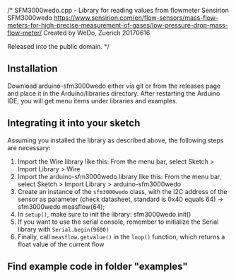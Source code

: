 /*
  SFM3000wedo.cpp - Library for reading values from flowmeter Sensirion SFM3000wedo
  https://www.sensirion.com/en/flow-sensors/mass-flow-meters-for-high-precise-measurement-of-gases/low-pressure-drop-mass-flow-meter/
  Created by WeDo, Zuerich 20170616
  
  Released into the public domain.
*/


## Installation

Download arduino-sfm3000wedo either via git or from the releases page and place it in
the Arduino/libraries directory. After restarting the Arduino IDE, you will get
menu items under libraries and examples.

## Integrating it into your sketch

Assuming you installed the library as described above, the following steps are necessary:

1. Import the Wire library like this: From the menu bar, select Sketch > Import Library > Wire
2. Import the arduino-sfm3000wedo library like this: From the menu bar, select Sketch > Import Library > arduino-sfm3000wedo
3. Create an instance of the `sfm3000wedo` class, with the I2C address of the sensor as parameter (check datasheet, standard is 0x40 equals 64) -> sfm3000wedo measflow(64);
4. In `setup()`, make sure to init the library: sfm3000wedo.init()
5. If you want to use the serial console, remember to initialize the Serial library with `Serial.begin(9600)`
6. Finally, call `measflow.getvalue()` in the `loop()` function, which returns a float value of the current flow


## Find example code in folder "examples"


